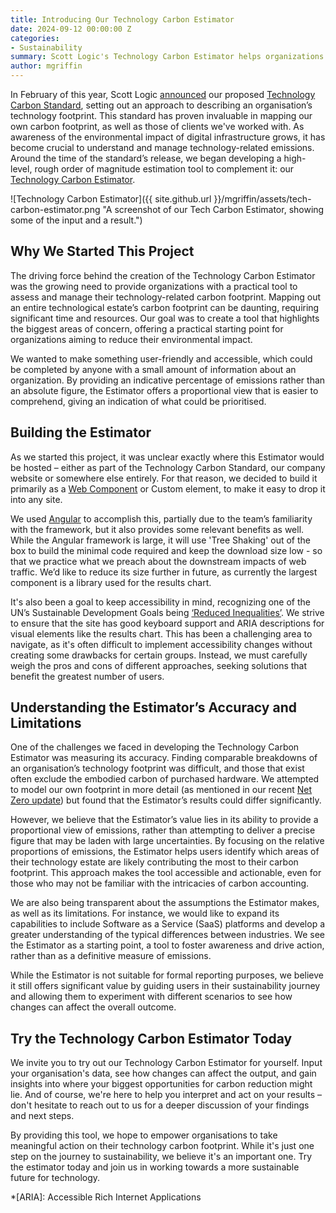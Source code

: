 ```yaml
---
title: Introducing Our Technology Carbon Estimator
date: 2024-09-12 00:00:00 Z
categories:
- Sustainability
summary: Scott Logic's Technology Carbon Estimator helps organizations assess their tech-related carbon footprint by providing an accessible, proportional view of emissions. It highlights high-impact areas and allows users to explore how changes can reduce their environmental impact.
author: mgriffin
---
```


In February of this year, Scott Logic [announced](https://blog.scottlogic.com/2024/02/13/announcing-the-proposed-technology-carbon-standard.html) our proposed [Technology Carbon Standard](https://www.techcarbonstandard.org/), setting out an approach to describing an organisation’s technology footprint. This standard has proven invaluable in mapping our own carbon footprint, as well as those of clients we've worked with. As awareness of the environmental impact of digital infrastructure grows, it has become crucial to understand and manage technology-related emissions. Around the time of the standard’s release, we began developing a high-level, rough order of magnitude estimation tool to complement it: our [Technology Carbon Estimator](https://www.techcarbonstandard.org/estimator).

![Technology Carbon Estimator]({{ site.github.url }}/mgriffin/assets/tech-carbon-estimator.png "A screenshot of our Tech Carbon Estimator, showing some of the input and a result.")

## Why We Started This Project

The driving force behind the creation of the Technology Carbon Estimator was the growing need to provide organizations with a practical tool to assess and manage their technology-related carbon footprint. Mapping out an entire technological estate’s carbon footprint can be daunting, requiring significant time and resources. Our goal was to create a tool that highlights the biggest areas of concern, offering a practical starting point for organizations aiming to reduce their environmental impact.

We wanted to make something user-friendly and accessible, which could be completed by anyone with a small amount of information about an organization. By providing an indicative percentage of emissions rather than an absolute figure, the Estimator offers a proportional view that is easier to comprehend, giving an indication of what could be prioritised.

## Building the Estimator

As we started this project, it was unclear exactly where this Estimator would be hosted – either as part of the Technology Carbon Standard, our company website or somewhere else entirely. For that reason, we decided to build it primarily as a [Web Component](https://developer.mozilla.org/en-US/docs/Web/API/Web_components) or Custom element, to make it easy to drop it into any site.

We used [Angular](https://angular.dev/) to accomplish this, partially due to the team’s familiarity with the framework, but it also provides some relevant benefits as well. While the Angular framework is large, it will use 'Tree Shaking' out of the box to build the minimal code required and keep the download size low - so that we practice what we preach about the downstream impacts of web traffic. We’d like to reduce its size further in future, as currently the largest component is a library used for the results chart.

It's also been a goal to keep accessibility in mind, recognizing one of the UN’s Sustainable Development Goals being [‘Reduced Inequalities’](https://www.un.org/sustainabledevelopment/inequality/). We strive to ensure that the site has good keyboard support and ARIA descriptions for visual elements like the results chart. This has been a challenging area to navigate, as it's often difficult to implement accessibility changes without creating some drawbacks for certain groups. Instead, we must carefully weigh the pros and cons of different approaches, seeking solutions that benefit the greatest number of users.

## Understanding the Estimator’s Accuracy and Limitations

One of the challenges we faced in developing the Technology Carbon Estimator was measuring its accuracy. Finding comparable breakdowns of an organisation’s technology footprint was difficult, and those that exist often exclude the embodied carbon of purchased hardware. We attempted to model our own footprint in more detail (as mentioned in our recent [Net Zero update](https://www.scottlogic.com/news/making-good-progress-towards-net-zero)) but found that the Estimator’s results could differ significantly.

However, we believe that the Estimator’s value lies in its ability to provide a proportional view of emissions, rather than attempting to deliver a precise figure that may be laden with large uncertainties. By focusing on the relative proportions of emissions, the Estimator helps users identify which areas of their technology estate are likely contributing the most to their carbon footprint. This approach makes the tool accessible and actionable, even for those who may not be familiar with the intricacies of carbon accounting.

We are also being transparent about the assumptions the Estimator makes, as well as its limitations. For instance, we would like to expand its capabilities to include Software as a Service (SaaS) platforms and develop a greater understanding of the typical differences between industries. We see the Estimator as a starting point, a tool to foster awareness and drive action, rather than as a definitive measure of emissions.

While the Estimator is not suitable for formal reporting purposes, we believe it still offers significant value by guiding users in their sustainability journey and allowing them to experiment with different scenarios to see how changes can affect the overall outcome.

## Try the Technology Carbon Estimator Today

We invite you to try out our Technology Carbon Estimator for yourself. Input your organisation's data, see how changes can affect the output, and gain insights into where your biggest opportunities for carbon reduction might lie. And of course, we're here to help you interpret and act on your results – don't hesitate to reach out to us for a deeper discussion of your findings and next steps.

By providing this tool, we hope to empower organisations to take meaningful action on their technology carbon footprint. While it's just one step on the journey to sustainability, we believe it's an important one. Try the estimator today and join us in working towards a more sustainable future for technology.

*[ARIA]: Accessible Rich Internet Applications